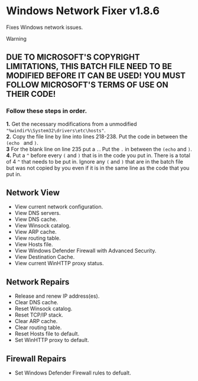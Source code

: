 # Windows Network Fixer v1.8.6
Fixes Windows network issues.

> [!WARNING]
> ## DUE TO MICROSOFT'S COPYRIGHT LIMITATIONS, THIS BATCH FILE NEED TO BE MODIFIED BEFORE IT CAN BE USED! YOU MUST FOLLOW MICROSOFT'S TERMS OF USE ON THEIR CODE!
> ### Follow these steps in order.
> **1.** Get the necessary modifications from a unmodified `"%windir%\System32\drivers\etc\hosts"`.  
> **2.** Copy the file line by line into lines 218-238. Put the code in between the `(echo ` and `)`.  
> **3**  For the blank line on line 235 put a `.`. Put the `.` in between the `(echo` and `)`.  
> **4.** Put a `^` before every `(` and `)` that is in the code you put in. There is a total of 4 `^` that needs to be put in. Ignore any `(` and `)` that are in the batch file but was not copied by you even if it is in the same line as the code that you put in.

## Network View
- View current network configuration.  
- View DNS servers.  
- View DNS cache.  
- View Winsock catalog.  
- View ARP cache.  
- View routing table.  
- View Hosts file.  
- View Windows Defender Firewall with Advanced Security.  
- View Destination Cache.  
- View current WinHTTP proxy status.

## Network Repairs
- Release and renew IP address(es).  
- Clear DNS cache.  
- Reset Winsock catalog.  
- Reset TCP/IP stack.  
- Clear ARP cache.  
- Clear routing table.  
- Reset Hosts file to default.  
- Set WinHTTP proxy to default.

## Firewall Repairs
- Set Windows Defender Firewall rules to defualt.
